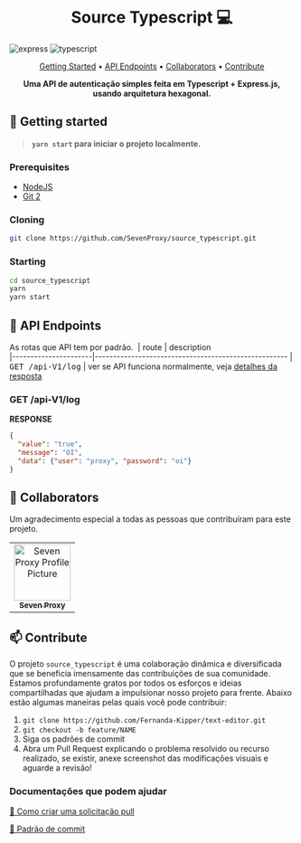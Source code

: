 [TYPESCRIPT__BADGE]: https://img.shields.io/badge/typescript-D4FAFF?style=for-the-badge&logo=typescript
[EXPRESS__BADGE]: https://img.shields.io/badge/express-005CFE?style=for-the-badge&logo=express


<h1 align="center" style="font-weight: bold;">Source Typescript 💻</h1>

![express][EXPRESS__BADGE]
![typescript][TYPESCRIPT__BADGE]

<p align="center">
 <a href="#started">Getting Started</a> • 
  <a href="#routes">API Endpoints</a> •
 <a href="#colab">Collaborators</a> •
 <a href="#contribute">Contribute</a>
</p>

<p align="center">
  <b>Uma API de autenticação simples feita em Typescript + Express.js, usando arquitetura hexagonal.</b>
</p>

<h2 id="started">🚀 Getting started</h2>

> **`yarn start` para iniciar o projeto localmente.**

<h3>Prerequisites</h3>

- [NodeJS](https://github.com/)
- [Git 2](https://github.com)

<h3>Cloning</h3>

```bash
git clone https://github.com/SevenProxy/source_typescript.git
```


<h3>Starting</h3>

```bash
cd source_typescript
yarn
yarn start
``````


<h2 id="routes">📍 API Endpoints</h2>

As rotas que API tem por padrão.
​
| route               | description                                          
|----------------------|-----------------------------------------------------
| <kbd>GET /api-V1/log</kbd>     | ver se API funciona normalmente, veja [detalhes da resposta](#get-auth-detail)

<h3 id="get-auth-detail">GET /api-V1/log</h3>

**RESPONSE**
```json
{
  "value": "true",
  "message": "OI",
  "data": {"user": "proxy", "password": "oi"}
}
```

<h2 id="colab">🤝 Collaborators</h2>

Um agradecimento especial a todas as pessoas que contribuíram para este projeto.

<table>
  <tr>
    <td align="center">
      <a href="#">
        <img src="https://avatars.githubusercontent.com/u/92277920?v=4" width="100px;" alt="Seven Proxy Profile Picture"/><br>
        <sub>
          <b>Seven Proxy</b>
        </sub>
      </a>
    </td>
  </tr>
</table>

<h2 id="contribute">📫 Contribute</h2>

O projeto `source_typescript` é uma colaboração dinâmica e diversificada que se beneficia imensamente das contribuições de sua comunidade. Estamos profundamente gratos por todos os esforços e ideias compartilhadas que ajudam a impulsionar nosso projeto para frente. Abaixo estão algumas maneiras pelas quais você pode contribuir:

1. `git clone https://github.com/Fernanda-Kipper/text-editor.git`
2. `git checkout -b feature/NAME`
3. Siga os padrões de commit
4. Abra um Pull Request explicando o problema resolvido ou recurso realizado, se existir, anexe screenshot das modificações visuais e aguarde a revisão!

<h3>Documentações que podem ajudar</h3>

[📝 Como criar uma solicitação pull](https://www.atlassian.com/br/git/tutorials/making-a-pull-request)

[💾 Padrão de commit](https://gist.github.com/joshbuchea/6f47e86d2510bce28f8e7f42ae84c716)
